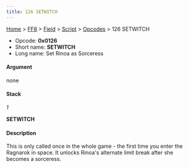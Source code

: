 ```yaml
---
title: 126 SETWITCH
---
```


[Home](/Main%20Page.md) > [FF8](/FF8.md) > [Field](/FF8/Field.md) > [Script](/FF8/Field/Script.md) > [Opcodes](/FF8/Field/Script/Opcodes.md) > 126 SETWITCH

-   Opcode: **0x0126**
-   Short name: **SETWITCH**
-   Long name: Set Rinoa as Sorceress

#### Argument

none

#### Stack

  
*1*

**SETWITCH**

#### Description

This is only called once in the whole game - the first time you enter
the Ragnarok in space. It unlocks Rinoa's alternate limit break after
she becomes a sorceress.
